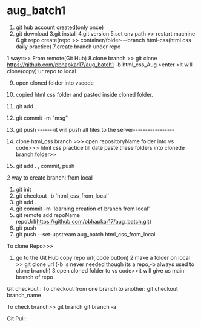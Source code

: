 # aug_batch1
1. git hub account created(only once)
2. git download
3.git install
4.git version
5.set env path >> restart machine
6.git repo create(repo >> container/folder---branch html-css(html css daily practice)
7.create branch under repo

1 way::>> From remote(Git Hub)
8.clone branch  >> git clone https://github.com/pbhapkar17/aug_batch1 -b html_css_Aug  >enter >it will clone(copy) ur repo to local

9. open cloned folder into vscode
10. copied html css folder and pasted inside cloned folder.
11. git add .
12. git commit -m "msg"
13. git push
-------it will push all files to the server-----------------

1. clone html_css branch >>> open repositoryName folder into vs code>>> html css practice till date paste these folders into clonede branch folder>>
2. git add . , commit, push


2 way to create branch: from local 
1.  git init
2.  git checkout -b 'html_css_from_local'
3.  git add .
4.  git commit -m 'learning creation of branch from local'
5.  git remote add repoName repoUrl(https://github.com/pbhapkar17/aug_batch.git)
6.  git push
7.  git push --set-upstream aug_batch html_css_from_local

To clone Repo>>>
1. go to the Git Hub copy repo url( code button)
2.make a folder on local >> git clone url  (-b is never needed though its a repo,-b always used to clone branch)
3.open cloned folder to vs code>>it will give us main branch of repo
 
Git checkout :
To checkout from one branch to another:
git checkout branch_name


To check branch>>
 git branch 
 git branch -a  


Git Pull:





















